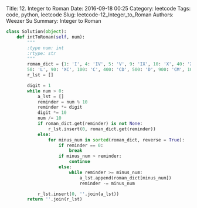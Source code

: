 Title: 12. Integer to Roman 
Date: 2016-09-18 00:25
Category: leetcode
Tags: code, python, leetcode
Slug: leetcode-12_Integer_to_Roman 
Authors: Weezer Su
Summary: Integer to Roman


```python
class Solution(object):
    def intToRoman(self, num):
        """
        :type num: int
        :rtype: str
        """
        roman_dict = {1: 'I', 4: 'IV', 5: 'V', 9: 'IX', 10: 'X', 40: 'XL',
        50: 'L', 90: 'XC', 100: 'C', 400: 'CD', 500: 'D', 900: 'CM', 1000: 'M'}
        r_lst = []

        digit = 1
        while num > 0:
            a_lst = []
            reminder = num % 10
            reminder *= digit
            digit *= 10
            num /= 10
            if roman_dict.get(reminder) is not None:
                r_lst.insert(0, roman_dict.get(reminder))
            else:
                for minus_num in sorted(roman_dict, reverse = True):
                    if reminder == 0:
                        break
                    if minus_num > reminder:
                        continue
                    else:
                        while reminder >= minus_num:
                            a_lst.append(roman_dict[minus_num])
                            reminder -= minus_num

            r_lst.insert(0, ''.join(a_lst))
        return ''.join(r_lst)

```
